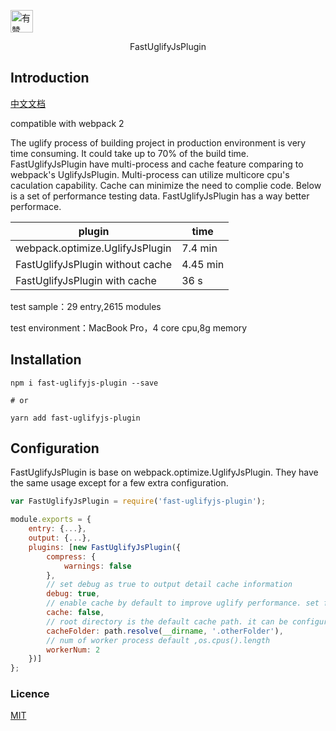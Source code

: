<p>
<a href="https://github.com/youzan/"><img alt="有赞logo" width="36px" src="https://img.yzcdn.cn/public_files/2017/02/09/e84aa8cbbf7852688c86218c1f3bbf17.png" alt="youzan"></a>
</p>
<p align="center">FastUglifyJsPlugin</p>

## Introduction
[中文文档](https://github.com/youzan/fast-uglifyjs-plugin/blob/master/README_ZH.md)

compatible with webpack 2

The uglify process of building project in production environment is very time consuming. It could take up to 70% of the build time. FastUglifyJsPlugin have multi-process and cache feature comparing to webpack's UglifyJsPlugin. Multi-process can utilize multicore cpu's caculation capability. Cache can minimize the need to complie code. Below is a set of performance testing data. FastUglifyJsPlugin has a way better performace.

|plugin|time|
|------|---------|
|webpack.optimize.UglifyJsPlugin|7.4 min|
|FastUglifyJsPlugin without cache|4.45 min|
|FastUglifyJsPlugin with cache|36 s|

test sample：29 entry,2615 modules

test environment：MacBook Pro，4 core cpu,8g memory


## Installation

```shell
npm i fast-uglifyjs-plugin --save

# or 

yarn add fast-uglifyjs-plugin
```

## Configuration
FastUglifyJsPlugin is base on webpack.optimize.UglifyJsPlugin. They have the same usage except for a few extra configuration.

```js
var FastUglifyJsPlugin = require('fast-uglifyjs-plugin');

module.exports = {
    entry: {...},
    output: {...},
    plugins: [new FastUglifyJsPlugin({
        compress: {
            warnings: false
        },
        // set debug as true to output detail cache information           
        debug: true,
        // enable cache by default to improve uglify performance. set false to turn it off
        cache: false,
        // root directory is the default cache path. it can be configured by following setting
        cacheFolder: path.resolve(__dirname, '.otherFolder'),
        // num of worker process default ,os.cpus().length
        workerNum: 2
    })]
};
```
### Licence
[MIT](https://zh.wikipedia.org/wiki/MIT%E8%A8%B1%E5%8F%AF%E8%AD%89)